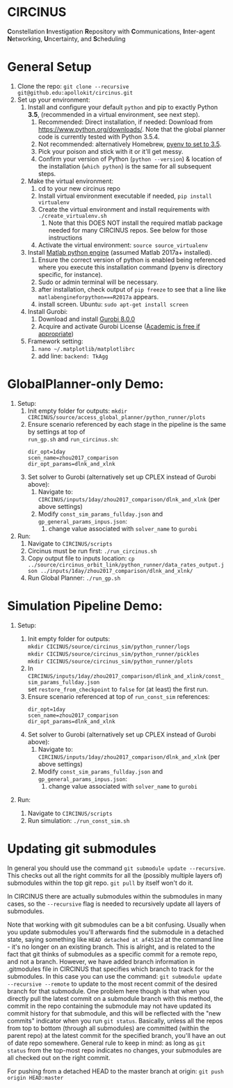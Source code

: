 # CIRCINUS

**C**onstellation
**I**nvestigation
**R**epository with
**C**ommunications,
**I**nter-agent
**N**etworking,
**U**ncertainty, and
**S**cheduling

# General Setup

1. Clone the repo: `git clone --recursive git@github.edu:apollokit/circinus.git`
1. Set up your environment:
    1. Install and configure your default `python` and pip to exactly Python **3.5**, (recommended in a virtual environment, see next step).
        1. Recommended: Direct installation, if needed: Download from https://www.python.org/downloads/. Note that the global planner code is currently tested with Python 3.5.4.
        1. Not recommended: alternatively Homebrew, [pyenv to set to 3.5](https://github.com/pyenv/pyenv).
        1. Pick your poison and stick with it or it'll get messy.
        1. Confirm your version of Python (`python --version`) & location of the installation (`which python`) is the same for all subsequent steps.
    1. Make the virtual environment:
        1. cd to your new circinus repo
        1. Install virtual environment executable if needed, `pip install virtualenv`
        1. Create the virtual environment and install requirements with `./create_virtualenv.sh`
            1. Note that this DOES NOT install the required matlab package needed for many CIRCINUS repos. See below for those instructions
        1. Activate the virtual environment: `source source_virtualenv`
    1. Install [Matlab python engine](https://www.mathworks.com/help/matlab/matlab_external/install-the-matlab-engine-for-python.html?refresh=true) (assumed Matlab 2017a+ installed).
        1. Ensure the correct version of python is enabled being referenced where you execute this installation command (pyenv is directory specific, for instance).
        2. Sudo or admin terminal will be necessary.
        3. after installation, check output of `pip freeze` to see that a line like `matlabengineforpython===R2017a` appears.
        4. install screen. Ubuntu: `sudo apt-get install screen`
    1. Install Gurobi:
        1. Download and install [Gurobi 8.0.0](http://www.gurobi.com/downloads/gurobi-optimizer)
        1. Acquire and activate Gurobi License ([Academic is free if appropriate](https://user.gurobi.com/download/licenses/free-academic))
    1. Framework setting:
        1. `nano ~/.matplotlib/matplotlibrc`
        1. add line: `backend: TkAgg`
        
# GlobalPlanner-only Demo:
1. Setup:
    1. Init empty folder for outputs: `mkdir CIRCINUS/source/access_global_planner/python_runner/plots`
    1. Ensure scenario referenced by each stage in the pipeline is the same by settings at top of<br> `run_gp.sh` and `run_circinus.sh`:<br>
        ```
        dir_opt=1day
        scen_name=zhou2017_comparison
        dir_opt_params=dlnk_and_xlnk
        ```
    1. Set solver to Gurobi (alternatively set up CPLEX instead of Gurobi above): 
        1. Navigate to: `CIRCINUS/inputs/1day/zhou2017_comparison/dlnk_and_xlnk` (per above settings) 
        1. Modify `const_sim_params_fullday.json` and `gp_general_params_inpus.json`:
            1. change value associated with `solver_name` to `gurobi`
1. Run:
    1. Navigate to `CIRCINUS/scripts`
    1. Circinus must be run first: `./run_circinus.sh`
    1. Copy output file to inputs location: `cp ../source/circinus_orbit_link/python_runner/data_rates_output.json ../inputs/1day/zhou2017_comparison/dlnk_and_xlnk/`
    1. Run Global Planner: `./run_gp.sh`

# Simulation Pipeline Demo:
1. Setup: 
    1. Init empty folder for outputs:<br>
    `mkdir CICINUS/source/circinus_sim/python_runner/logs`<br>
    `mkdir CICINUS/source/circinus_sim/python_runner/pickles`<br>
    `mkdir CICINUS/source/circinus_sim/python_runner/plots`<br>
    1. In `CIRCINUS/inputs/1day/zhou2017_comparison/dlink_and_xlink/const_sim_params_fullday.json`<br>
    set `restore_from_checkpoint` to `false` for (at least) the first run.
    1. Ensure scenario referenced at top of `run_const_sim` references:<br>
        ```
        dir_opt=1day
        scen_name=zhou2017_comparison
        dir_opt_params=dlnk_and_xlnk
        ```
    1. Set solver to Gurobi (alternatively set up CPLEX instead of Gurobi above): 
        1. Navigate to: `CIRCINUS/inputs/1day/zhou2017_comparison/dlnk_and_xlnk` (per above settings) 
        1. Modify `const_sim_params_fullday.json` and `gp_general_params_inpus.json`:
            1. change value associated with `solver_name` to `gurobi`
            
2. Run:
    1. Navigate to `CIRCINUS/scripts`
    1. Run simulation: `./run_const_sim.sh`

# Updating git submodules

In general you should use the command `git submodule update --recursive`. This checks out all the right commits for all the (possibly multiple layers of) submodules within the top git repo. `git pull` by itself won't do it.

In CIRCINUS there are actually submodules within the submodules in many cases, so the `--recursive` flag is needed to recursively update all layers of submodules.

Note that working with git submodules can be a bit confusing. Usually when you update submodules you'll afterwards find the submodule in a detached state, saying something like `HEAD detached at af4512d` at the command line - it's no longer on an existing branch. This is alright, and is related to the fact that git thinks of submodules as a specific commit for a remote repo, and not a branch. However, we have added branch information in .gitmodules file in CIRCINUS that specifies which branch to track for the submodules. In this case you can use the command: `git submodule update --recursive --remote` to update to the most recent commit of the desired branch for that submodule.  One problem here though is that when you directly pull the latest commit on a submodule branch with this method, the commit in the repo containing the submodule may not have updated its commit history for that submodule, and this will be reflected with the "new commits" indicator when you run `git status`. Basically, unless all the repos from top to bottom (through all submodules) are committed (within the parent repo) at the latest commit for the specified branch, you'll have an out of date repo somewhere. General rule to keep in mind: as long as `git status` from the top-most repo indicates no changes, your submodules are all checked out on the right commit. 

For pushing from a detached HEAD to the master branch at origin: `git push origin HEAD:master`
